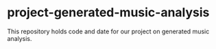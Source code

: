 # project-generated-music-analysis
This repository holds code and date for our project on generated music analysis.
